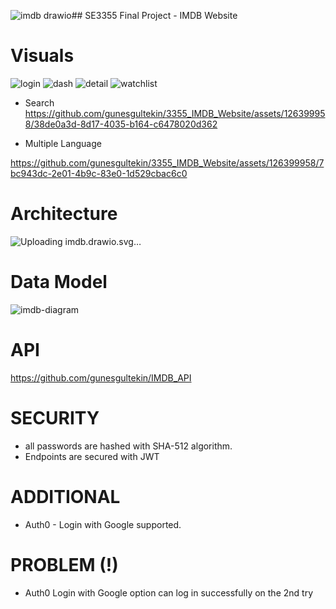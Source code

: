 ![imdb drawio](https://github.com/gunesgultekin/3355_IMDB_Website/assets/126399958/1ce7f984-90d7-4d39-8094-d4a73dcaf94c)## SE3355 Final Project - IMDB Website
# Visuals
![login](https://github.com/gunesgultekin/3355_IMDB_Website/assets/126399958/27bd92a1-21fe-410b-8c87-dd5e3b86506c)
![dash](https://github.com/gunesgultekin/3355_IMDB_Website/assets/126399958/bde99f54-6c13-4d14-9569-525ce2e2628d)
![detail](https://github.com/gunesgultekin/3355_IMDB_Website/assets/126399958/0f2c8249-a9d9-48c2-b0dd-07d5799c8a04)
![watchlist](https://github.com/gunesgultekin/3355_IMDB_Website/assets/126399958/7a1748ca-37d9-407f-a82e-c6440a617931)


* Search
https://github.com/gunesgultekin/3355_IMDB_Website/assets/126399958/38de0a3d-8d17-4035-b164-c6478020d362

* Multiple Language

https://github.com/gunesgultekin/3355_IMDB_Website/assets/126399958/7bc943dc-2e01-4b9c-83e0-1d529cbac6c0


# Architecture

![Uploading imdb.drawio.svg…]()

# Data Model
![imdb-diagram](https://github.com/gunesgultekin/3355_IMDB_Website/assets/126399958/7275a71f-f804-403b-8d0a-fd731c19511e)

# API
https://github.com/gunesgultekin/IMDB_API

# SECURITY
- all passwords are hashed with SHA-512 algorithm.
- Endpoints are secured with JWT
  
# ADDITIONAL
- Auth0 - Login with Google supported.

# PROBLEM (!)
- Auth0 Login with Google option can log in successfully on the 2nd try
